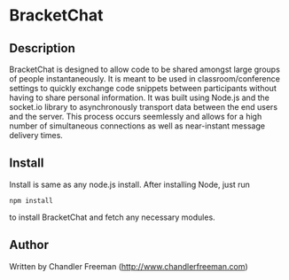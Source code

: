 # BracketChat

## Description

BracketChat is designed to allow code to be shared amongst large groups of people instantaneously. It is meant to be used in classroom/conference settings to quickly exchange code snippets between participants without having to share personal information. It was built using Node.js and the socket.io library to asynchronously transport data between the end users and the server. This process occurs seemlessly and allows for a high number of simultaneous connections as well as near-instant message delivery times.

## Install

Install is same as any node.js install. After installing Node, just run
```
npm install
```
to install BracketChat and fetch any necessary modules.

## Author

Written by Chandler Freeman (http://www.chandlerfreeman.com)